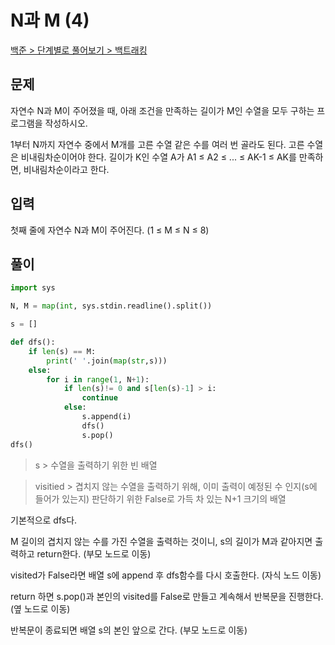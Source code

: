 # N과 M (4)

[백준 > 단계별로 풀어보기 > 백트래킹](https://www.acmicpc.net/problem/15652)

## 문제

자연수 N과 M이 주어졌을 때, 아래 조건을 만족하는 길이가 M인 수열을 모두 구하는 프로그램을 작성하시오.

1부터 N까지 자연수 중에서 M개를 고른 수열
같은 수를 여러 번 골라도 된다.
고른 수열은 비내림차순이어야 한다.
길이가 K인 수열 A가 A1 ≤ A2 ≤ ... ≤ AK-1 ≤ AK를 만족하면, 비내림차순이라고 한다.

## 입력

첫째 줄에 자연수 N과 M이 주어진다. (1 ≤ M ≤ N ≤ 8)

## 풀이

```python
import sys

N, M = map(int, sys.stdin.readline().split())

s = []

def dfs():
    if len(s) == M:
        print(' '.join(map(str,s)))
    else:
        for i in range(1, N+1):
            if len(s)!= 0 and s[len(s)-1] > i:
                continue
            else:
                s.append(i)
                dfs()
                s.pop()
dfs()
```

> s > 수열을 출력하기 위한 빈 배열

> visitied > 겹치지 않는 수열을 출력하기 위해,
> 이미 출력이 예정된 수 인지(s에 들어가 있는지) 판단하기 위한 False로 가득 차 있는 N+1 크기의 배열

기본적으로 dfs다.

M 길이의 겹치지 않는 수를 가진 수열을 출력하는 것이니, s의 길이가 M과 같아지면 출력하고 return한다. (부모 노드로 이동)

visited가 False라면 배열 s에 append 후 dfs함수를 다시 호출한다. (자식 노드 이동)

return 하면 s.pop()과 본인의 visited를 False로 만들고 계속해서 반복문을 진행한다. (옆 노드로 이동)

반복문이 종료되면 배열 s의 본인 앞으로 간다. (부모 노드로 이동)
